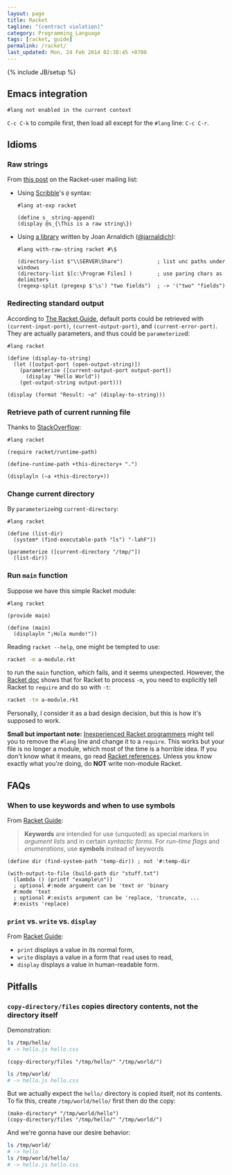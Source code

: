 ```yaml
---
layout: page
title: Racket
tagline: "(contract violation)"
category: Programming_Language
tags: [racket, guide]
permalink: /racket/
last_updated: Mon, 24 Feb 2014 02:38:45 +0700
---
```

{% include JB/setup %}

## Emacs integration

`#lang not enabled in the current context`

`C-c C-k` to compile first, then load all except for the `#lang` line: `C-c
C-r`.

## Idioms

### Raw strings

From
[this post](https://groups.google.com/forum/#!topic/racket-users/4h0RHjvuzYk)
on the Racket-user mailing list:

* Using [Scribble](http://docs.racket-lang.org/scribble/)'s `@` syntax:

  ```racket
  #lang at-exp racket

  (define s_ string-append)
  (display @s_{\This is a raw string\})
  ```

* Using [a library](https://github.com/jarnaldich/with-raw-string) written by
  Joan Arnaldich ([@jarnaldich](https://github.com/jarnaldich)):

  ```racket
  #lang with-raw-string racket #\$

  (directory-list $"\\SERVER\Share")           ; list unc paths under windows
  (directory-list $[c:\Program Files] )        ; use paring chars as delimiters
  (regexp-split (pregexp $'\s') "two fields")  ; -> '("two" "fields")
  ```

### Redirecting standard output

According to
[The Racket Guide](http://docs.racket-lang.org/guide/default-ports.html),
default ports could be retrieved with `(current-input-port)`,
`(current-output-port)`, and `(current-error-port)`.  They are actually
parameters, and thus could be `parameterize`d:

```racket
#lang racket

(define (display-to-string)
  (let ([output-port (open-output-string)])
    (parameterize ([current-output-port output-port])
      (display "Hello World"))
    (get-output-string output-port)))

(display (format "Result: ~a" (display-to-string)))
```

### Retrieve path of current running file ###

Thanks to
[StackOverflow](http://stackoverflow.com/questions/16842811/racket-how-to-retrieve-the-path-of-the-running-file):

```racket
#lang racket

(require racket/runtime-path)

(define-runtime-path +this-directory+ ".")

(displayln (~a +this-directory+))
```

### Change current directory ###

By `parameterize`ing `current-directory`:

```racket
#lang racket

(define (list-dir)
  (system* (find-executable-path "ls") "-lahF"))

(parameterize ([current-directory "/tmp/"])
  (list-dir))
```

### Run `main` function ###

Suppose we have this simple Racket module:

```racket
#lang racket

(provide main)

(define (main)
  (displayln "¡Hola mundo!"))
```

Reading `racket --help`, one might be tempted to use:

```sh
racket -m a-module.rkt
```

to run the `main` function, which fails, and it seems unexpected.  However,
the [Racket doc](http://docs.racket-lang.org/guide/racket.html) shows that for
Racket to process `-m`, you need to explicitly tell Racket to `require` and do
so with `-t`:

```sh
racket -tm a-module.rkt
```

Personally, I consider it as a bad design decision, but this is how it's
supposed to work.

**Small but important note:**
[Inexperienced Racket programmers](http://stackoverflow.com/questions/6380327/how-do-you-load-a-file-into-racket-via-command-line)
might tell you to remove the `#lang` line and change it to a `require`.  This
works but your file is no longer a module, which most of the time is a
horrible idea.  If you don't know what it means, go read
[Racket references](http://docs.racket-lang.org/reference/module.html).
Unless you know exactly what you're doing, do **NOT** write non-module Racket.

## FAQs ##

### When to use keywords and when to use symbols ###

From [Racket Guide](http://docs.racket-lang.org/guide/keywords.html):

> **Keywords** are intended for use (unquoted) as special markers in *argument
> lists* and in certain *syntactic forms*. For *run-time flags* and
> *enumerations*, use **symbols** instead of keywords

```racket
(define dir (find-system-path 'temp-dir)) ; not '#:temp-dir

(with-output-to-file (build-path dir "stuff.txt")
  (lambda () (printf "example\n"))
  ; optional #:mode argument can be 'text or 'binary
  #:mode 'text
  ; optional #:exists argument can be 'replace, 'truncate, ...
  #:exists 'replace)
```

### `print` vs. `write` vs. `display`

From [Racket Guide](http://docs.racket-lang.org/guide/read-write.html):

* `print` displays a value in its normal form,
* `write` displays a value in a form that `read` uses to read,
* `display` displays a value in human-readable form.

## Pitfalls ##

### `copy-directory/files` copies directory contents, not the directory itself ###

Demonstration:

```sh
ls /tmp/hello/
# -> hello.js hello.css
```

```racket
(copy-directory/files "/tmp/hello/" "/tmp/world/")
```

```sh
ls /tmp/world/
# -> hello.js hello.css
```

But we actually expect the `hello/` directory is copied itself, not its
contents.  To fix this, create `/tmp/world/hello/` first then do the copy:

```racket
(make-directory* "/tmp/world/hello")
(copy-directory/files "/tmp/hello/" "/tmp/world/")
```

And we're gonna have our desire behavior:

```sh
ls /tmp/world/
# -> hello
ls /tmp/world/hello/
# -> hello.js hello.css
```
